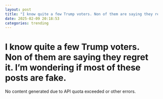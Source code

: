 ```yaml
---
layout: post
title: "I know quite a few Trump voters. Non of them are saying they regret it. I’m wondering if most of these posts are fake."
date: 2025-02-09 20:18:53
categories: trending
---
```


# I know quite a few Trump voters. Non of them are saying they regret it. I’m wondering if most of these posts are fake.

No content generated due to API quota exceeded or other errors.
